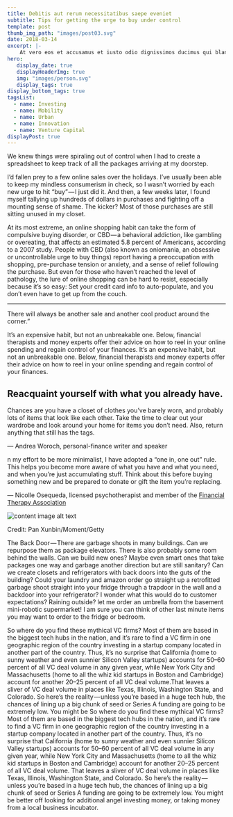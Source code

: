 ```yaml
---
title: Debitis aut rerum necessitatibus saepe eveniet
subtitle: Tips for getting the urge to buy under control
template: post
thumb_img_path: "images/post03.svg"
date: 2018-03-14
excerpt: |-
    At vero eos et accusamus et iusto odio dignissimos ducimus qui blanditiis praesentium voluptatum deleniti atque corrupti quos dolores et quas molestias excepturi sint occaecati cupiditate non provident, similique sunt in culpa qui officia deserunt mollitia animi, id est laborum et dolorum fuga
hero:
   display_date: true
   displayHeaderImg: true
   img: "images/person.svg"
   display_tags: true
display_bottom_tags: true
tagsList:
  - name: Investing
  - name: Mobility
  - name: Urban
  - name: Innovation
  - name: Venture Capital
displayPost: true
---
```


<span class="lead-letter">W</span>e knew things were spiraling out of control when I had to create a spreadsheet to keep track of all the packages arriving at my doorstep.

I’d fallen prey to a few online sales over the holidays. I’ve usually been able to keep my mindless consumerism in check, so I wasn’t worried by each new urge to hit “buy” — I just did it. And then, a few weeks later, I found myself tallying up hundreds of dollars in purchases and fighting off a mounting sense of shame. The kicker? Most of those purchases are still sitting unused in my closet.

At its most extreme, an online shopping habit can take the form of compulsive buying disorder, or CBD — a behavioral addiction, like gambling or overeating, that affects an estimated 5.8 percent of Americans, according to a 2007 study. People with CBD (also known as oniomania, an obsessive or uncontrollable urge to buy things) report having a preoccupation with shopping, pre-purchase tension or anxiety, and a sense of relief following the purchase. But even for those who haven’t reached the level of pathology, the lure of online shopping can be hard to resist, especially because it’s so easy: Set your credit card info to auto-populate, and you don’t even have to get up from the couch.

<div class="quote-box">
    <hr />
    <img src="/images/quote.svg" alt="" />
    <div class="quote-box-text">
        There will always be another sale and another cool product around the corner.”
    </div>
</div>

It’s an expensive habit, but not an unbreakable one. Below, financial therapists and money experts offer their advice on how to reel in your online spending and regain control of your finances. It’s an expensive habit, but not an unbreakable one. Below, financial therapists and money experts offer their advice on how to reel in your online spending and regain control of your finances.

## Reacquaint yourself with what you already have.

<span class="highlight">Chances are you have a closet of clothes you’ve barely worn, and probably lots of items that look like each other. Take the time to clear out your wardrobe and look around your home for items you don’t need. Also, return anything that still has the tags.</span>

<span class="ref-source">— Andrea Woroch, personal-finance writer and speaker</span>

n my effort to be more minimalist, I have adopted a “one in, one out” rule. This helps you become more aware of what you have and what you need, and when you’re just accumulating stuff. Think about this before buying something new and be prepared to donate or gift the item you’re replacing.

<span class="ref-source">— Nicolle Osequeda, licensed psychotherapist and member of the [Financial Therapy Association](#)</span>

![content image alt text](/images/postimage01.png)

<span class="img-src">Credit: Pan Xunbin/Moment/Getty</span>

The Back Door — There are garbage shoots in many buildings. Can we repurpose them as package elevators. There is also probably some room behind the walls. Can we build new ones? Maybe even smart ones that take packages one way and garbage another direction but are still sanitary? Can we create closets and refrigerators with back doors into the guts of the building? Could your laundry and amazon order go straight up a retrofitted garbage shoot straight into your fridge through a trapdoor in the wall and a backdoor into your refrigerator? I wonder what this would do to customer expectations? Raining outside? let me order an umbrella from the basement mini-robotic supermarket! I am sure you can think of other last minute items you may want to order to the fridge or bedroom.

So where do you find these mythical VC firms? Most of them are based in the biggest tech hubs in the nation, and it’s rare to find a VC firm in one geographic region of the country investing in a startup company located in another part of the country. Thus, it’s no surprise that California (home to sunny weather and even sunnier Silicon Valley startups) accounts for 50–60 percent of all VC deal volume in any given year, while New York City and Massachusetts (home to all the whiz kid startups in Boston and Cambridge) account for another 20–25 percent of all VC deal volume.That leaves a sliver of VC deal volume in places like Texas, Illinois, Washington State, and Colorado. So here’s the reality — unless you’re based in a huge tech hub, the chances of lining up a big chunk of seed or Series A funding are going to be extremely low. You might be So where do you find these mythical VC firms? Most of them are based in the biggest tech hubs in the nation, and it’s rare to find a VC firm in one geographic region of the country investing in a startup company located in another part of the country. Thus, it’s no surprise that California (home to sunny weather and even sunnier Silicon Valley startups) accounts for 50–60 percent of all VC deal volume in any given year, while New York City and Massachusetts (home to all the whiz kid startups in Boston and Cambridge) account for another 20–25 percent of all VC deal volume. That leaves a sliver of VC deal volume in places like Texas, Illinois, Washington State, and Colorado. So here’s the reality — unless you’re based in a huge tech hub, the chances of lining up a big chunk of seed or Series A funding are going to be extremely low. You might be better off looking for additional angel investing money, or taking money from a local business incubator.